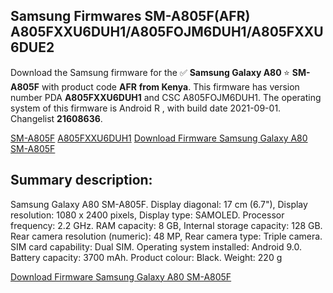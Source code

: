 <h2>Samsung Firmwares SM-A805F(AFR) A805FXXU6DUH1/A805FOJM6DUH1/A805FXXU6DUE2</h2>
Download the Samsung firmware for the ✅ <strong>Samsung Galaxy A80 </strong> ⭐ <strong>SM-A805F</strong> with product code <strong>AFR</strong> <strong> from Kenya</strong>. This firmware has version number PDA <strong>A805FXXU6DUH1</strong> and CSC A805FOJM6DUH1. The operating system of this firmware is Android R , with build date 2021-09-01. Changelist <strong>21608636</strong>.


[SM-A805F](https://samfirm.shop/samsung/model/SM-A805F)
[A805FXXU6DUH1](https://samfirm.shop/samsung/pda/A805FXXU6DUH1)
[Download Firmware Samsung Galaxy A80 SM-A805F](https://samfirm.shop/samsung/firmware/451149)
<h2>Summary description:</h2>
<p>Samsung Galaxy A80 SM-A805F. Display diagonal: 17 cm (6.7"), Display resolution: 1080 x 2400 pixels, Display type: SAMOLED. Processor frequency: 2.2 GHz. RAM capacity: 8 GB, Internal storage capacity: 128 GB. Rear camera resolution (numeric): 48 MP, Rear camera type: Triple camera. SIM card capability: Dual SIM. Operating system installed: Android 9.0. Battery capacity: 3700 mAh. Product colour: Black. Weight: 220 g</p>


[Download Firmware Samsung Galaxy A80 SM-A805F](https://samfirm.shop/samsung/firmware/451149)
